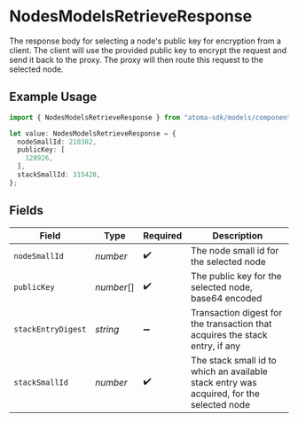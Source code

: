 # NodesModelsRetrieveResponse

The response body for selecting a node's public key for encryption
from a client. The client will use the provided public key to encrypt
the request and send it back to the proxy. The proxy will then route this
request to the selected node.

## Example Usage

```typescript
import { NodesModelsRetrieveResponse } from "atoma-sdk/models/components";

let value: NodesModelsRetrieveResponse = {
  nodeSmallId: 210382,
  publicKey: [
    128926,
  ],
  stackSmallId: 315428,
};
```

## Fields

| Field                                                                                    | Type                                                                                     | Required                                                                                 | Description                                                                              |
| ---------------------------------------------------------------------------------------- | ---------------------------------------------------------------------------------------- | ---------------------------------------------------------------------------------------- | ---------------------------------------------------------------------------------------- |
| `nodeSmallId`                                                                            | *number*                                                                                 | :heavy_check_mark:                                                                       | The node small id for the selected node                                                  |
| `publicKey`                                                                              | *number*[]                                                                               | :heavy_check_mark:                                                                       | The public key for the selected node, base64 encoded                                     |
| `stackEntryDigest`                                                                       | *string*                                                                                 | :heavy_minus_sign:                                                                       | Transaction digest for the transaction that acquires the stack entry, if any             |
| `stackSmallId`                                                                           | *number*                                                                                 | :heavy_check_mark:                                                                       | The stack small id to which an available stack entry was acquired, for the selected node |